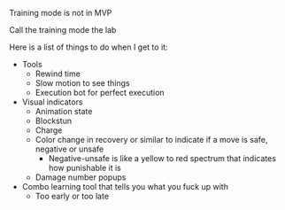 Training mode is not in MVP

Call the training mode the lab

Here is a list of things to do when I get to it:
- Tools
	- Rewind time
	- Slow motion to see things
	- Execution bot for perfect execution
- Visual indicators
	- Animation state
	- Blockstun
	- Charge
	- Color change in recovery or similar to indicate if a move is safe, negative or unsafe
		- Negative-unsafe is like a yellow to red spectrum that indicates how punishable it is
	- Damage number popups
 - Combo learning tool that tells you what you fuck up with
	 - Too early or too late
